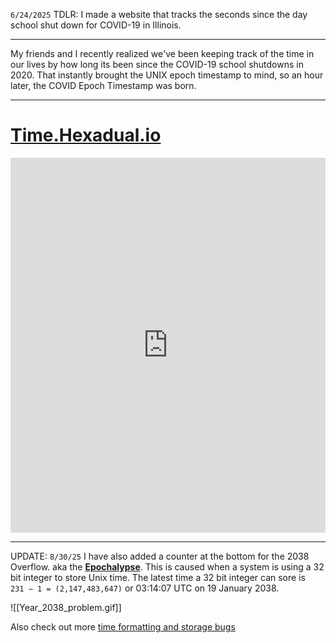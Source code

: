 `6/24/2025`
TDLR: I made a website that tracks the seconds since the day school shut down for COVID-19 in Illinois. 

---
My friends and I recently realized we've been keeping track of the time in our lives by how long its been since the COVID-19 school shutdowns in 2020. That instantly brought the UNIX epoch timestamp to mind, so an hour later, the COVID Epoch Timestamp was born. 

---
# [Time.Hexadual.io](https://time.hexadual.io/)
<iframe src="https://time.hexadual.io/" width="100%" height="600" frameborder="0"></iframe>

---
UPDATE: `8/30/25`
I have also added a counter at the bottom for the 2038 Overflow. aka the **[Epochalypse](https://en.wikipedia.org/wiki/Year_2038_problem)**. This is caused when a system is using a 32 bit integer to store Unix time. The latest time a 32 bit integer can sore is `231 − 1 = (2,147,483,647)` or 03:14:07 UTC on 19 January 2038.

![[Year_2038_problem.gif]]

Also check out more [time formatting and storage bugs](https://en.wikipedia.org/wiki/Time_formatting_and_storage_bugs)
